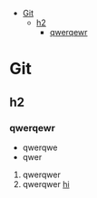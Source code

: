 - [Git](#git)
  - [h2](#h2)
    - [qwerqewr](#qwerqewr)

# Git
## h2
### qwerqewr
- qwerqwe
- qwer
1. qwerqwer
2. qwerqwer
[hi](./a.txt)